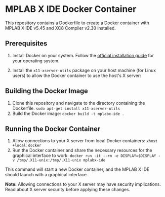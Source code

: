 # MPLAB X IDE Docker Container

This repository contains a Dockerfile to create a Docker container with MPLAB X IDE v5.45 and XC8 Compiler v2.30 installed.

## Prerequisites

1. Install Docker on your system. Follow the [official installation guide](https://docs.docker.com/engine/install/) for your operating system.

2. Install the `x11-xserver-utils` package on your host machine (for Linux users) to allow the Docker container to use the host's X server:

## Building the Docker Image

1. Clone this repository and navigate to the directory containing the Dockerfile.
``` sudo apt-get install x11-xserver-utils ```
2. Build the Docker image:
```docker build -t mplabx-ide .```

## Running the Docker Container

1. Allow connections to your X server from local Docker containers:
``` xhost +local:docker ```
2. Run the Docker container and share the necessary resources for the graphical interface to work:
``` docker run -it --rm -e DISPLAY=$DISPLAY -v /tmp/.X11-unix:/tmp/.X11-unix mplabx-ide ```

This command will start a new Docker container, and the MPLAB X IDE should launch with a graphical interface.

**Note:** Allowing connections to your X server may have security implications. Read about X server security before applying these changes.
